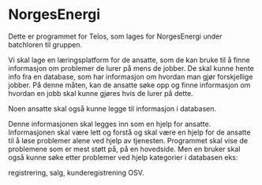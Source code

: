 # NorgesEnergi



Dette er programmet for Telos, som lages for NorgesEnergi under batchloren til gruppen.

Vi skal lage en læringsplatform for de ansatte, som de kan bruke til å finne informasjon om problemer de lurer på mens de jobber. De skal kunne hente info fra en database, som har informasjon om hvordan man gjør forskjellige jobber. På denne måten, kan de ansatte søke opp og finne informasjon om hvordan en jobb skal kunne gjøres hvis de lurer på dette.

Noen ansatte skal også kunne legge til informasjon i databasen.

Denne informasjonen skal legges inn som en hjelp for ansatte.
Informasjonen skal være lett og forstå og skal være en hjelp for de ansatte til å løse problemer alene ved hjelp av tjenesten.
Programmet skal vise de problemene som er mest støtt på, på en hovedside. Men en bruker skal også kunne søke etter problemer ved hjelp kategorier i databasen eks:

registrering, salg, kunderegistrening OSV.
